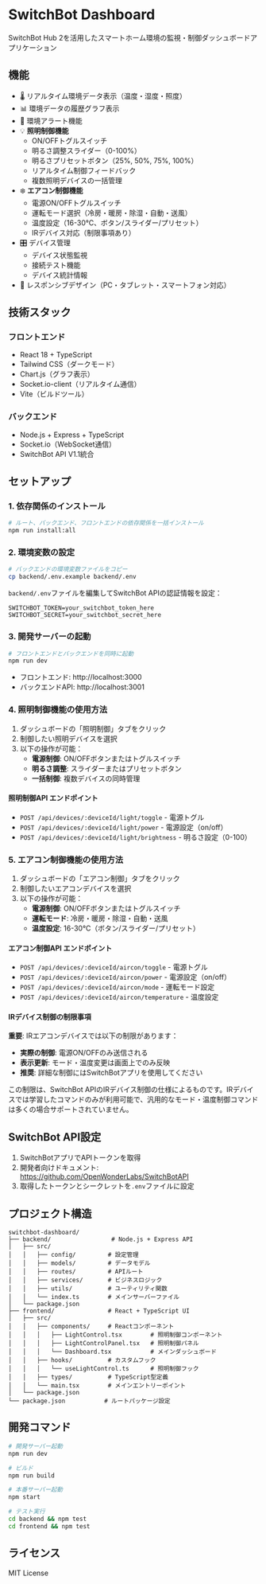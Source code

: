 # SwitchBot Dashboard

SwitchBot Hub 2を活用したスマートホーム環境の監視・制御ダッシュボードアプリケーション

## 機能

- 🌡️ リアルタイム環境データ表示（温度・湿度・照度）
- 📊 環境データの履歴グラフ表示
- 🚨 環境アラート機能
- 💡 **照明制御機能**
  - ON/OFFトグルスイッチ
  - 明るさ調整スライダー（0-100%）
  - 明るさプリセットボタン（25%, 50%, 75%, 100%）
  - リアルタイム制御フィードバック
  - 複数照明デバイスの一括管理
- ❄️ **エアコン制御機能**
  - 電源ON/OFFトグルスイッチ
  - 運転モード選択（冷房・暖房・除湿・自動・送風）
  - 温度設定（16-30°C、ボタン/スライダー/プリセット）
  - IRデバイス対応（制限事項あり）
- 🎛️ デバイス管理
  - デバイス状態監視
  - 接続テスト機能
  - デバイス統計情報
- 📱 レスポンシブデザイン（PC・タブレット・スマートフォン対応）

## 技術スタック

### フロントエンド
- React 18 + TypeScript
- Tailwind CSS（ダークモード）
- Chart.js（グラフ表示）
- Socket.io-client（リアルタイム通信）
- Vite（ビルドツール）

### バックエンド
- Node.js + Express + TypeScript
- Socket.io（WebSocket通信）
- SwitchBot API V1.1統合

## セットアップ

### 1. 依存関係のインストール

```bash
# ルート、バックエンド、フロントエンドの依存関係を一括インストール
npm run install:all
```

### 2. 環境変数の設定

```bash
# バックエンドの環境変数ファイルをコピー
cp backend/.env.example backend/.env
```

`backend/.env`ファイルを編集してSwitchBot APIの認証情報を設定：

```env
SWITCHBOT_TOKEN=your_switchbot_token_here
SWITCHBOT_SECRET=your_switchbot_secret_here
```

### 3. 開発サーバーの起動

```bash
# フロントエンドとバックエンドを同時に起動
npm run dev
```

- フロントエンド: http://localhost:3000
- バックエンドAPI: http://localhost:3001

### 4. 照明制御機能の使用方法

1. ダッシュボードの「照明制御」タブをクリック
2. 制御したい照明デバイスを選択
3. 以下の操作が可能：
   - **電源制御**: ON/OFFボタンまたはトグルスイッチ
   - **明るさ調整**: スライダーまたはプリセットボタン
   - **一括制御**: 複数デバイスの同時管理

#### 照明制御API エンドポイント

- `POST /api/devices/:deviceId/light/toggle` - 電源トグル
- `POST /api/devices/:deviceId/light/power` - 電源設定（on/off）
- `POST /api/devices/:deviceId/light/brightness` - 明るさ設定（0-100）

### 5. エアコン制御機能の使用方法

1. ダッシュボードの「エアコン制御」タブをクリック
2. 制御したいエアコンデバイスを選択
3. 以下の操作が可能：
   - **電源制御**: ON/OFFボタンまたはトグルスイッチ
   - **運転モード**: 冷房・暖房・除湿・自動・送風
   - **温度設定**: 16-30°C（ボタン/スライダー/プリセット）

#### エアコン制御API エンドポイント

- `POST /api/devices/:deviceId/aircon/toggle` - 電源トグル
- `POST /api/devices/:deviceId/aircon/power` - 電源設定（on/off）
- `POST /api/devices/:deviceId/aircon/mode` - 運転モード設定
- `POST /api/devices/:deviceId/aircon/temperature` - 温度設定

#### IRデバイス制御の制限事項

**重要**: IRエアコンデバイスでは以下の制限があります：

- **実際の制御**: 電源ON/OFFのみ送信される
- **表示更新**: モード・温度変更は画面上でのみ反映
- **推奨**: 詳細な制御にはSwitchBotアプリを使用してください

この制限は、SwitchBot APIのIRデバイス制御の仕様によるものです。IRデバイスでは学習したコマンドのみが利用可能で、汎用的なモード・温度制御コマンドは多くの場合サポートされていません。

## SwitchBot API設定

1. SwitchBotアプリでAPIトークンを取得
2. 開発者向けドキュメント: https://github.com/OpenWonderLabs/SwitchBotAPI
3. 取得したトークンとシークレットを`.env`ファイルに設定

## プロジェクト構造

```
switchbot-dashboard/
├── backend/                 # Node.js + Express API
│   ├── src/
│   │   ├── config/         # 設定管理
│   │   ├── models/         # データモデル
│   │   ├── routes/         # APIルート
│   │   ├── services/       # ビジネスロジック
│   │   ├── utils/          # ユーティリティ関数
│   │   └── index.ts        # メインサーバーファイル
│   └── package.json
├── frontend/               # React + TypeScript UI
│   ├── src/
│   │   ├── components/     # Reactコンポーネント
│   │   │   ├── LightControl.tsx        # 照明制御コンポーネント
│   │   │   ├── LightControlPanel.tsx   # 照明制御パネル
│   │   │   └── Dashboard.tsx           # メインダッシュボード
│   │   ├── hooks/          # カスタムフック
│   │   │   └── useLightControl.ts      # 照明制御フック
│   │   ├── types/          # TypeScript型定義
│   │   └── main.tsx        # メインエントリーポイント
│   └── package.json
└── package.json           # ルートパッケージ設定
```

## 開発コマンド

```bash
# 開発サーバー起動
npm run dev

# ビルド
npm run build

# 本番サーバー起動
npm start

# テスト実行
cd backend && npm test
cd frontend && npm test
```

## ライセンス

MIT License